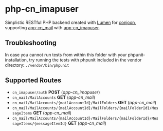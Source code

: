 # php-cn_imapuser
Simplistic RESTful PHP backend created with [Lumen](https://github.com/laravel/lumen/) for [conjoon](https://github.com/conjoon), supporting [app-cn_mail](https://github.com/conjoon/app-cn_mail) with [app-cn_imapuser](https://github.com/conjoon/app-cn_imapuser).


## Troubleshooting
In case you cannot run tests from within this folder with your phpunit-installation, try running the tests with
phpunit included in the vendor directory:
```./vendor/bin/phpunit```


## Supported Routes
- ```cn_imapuser/auth``` **POST** (*app-cn_imapuser*)
- ```cn_mail/MailAccounts``` **GET** (*app-cn_mail*) 
- ```cn_mail/MailAccounts/{mailAccountId}/MailFolders``` **GET** (*app-cn_mail*)
- ```cn_mail/MailAccounts/{mailAccountId}/MailFolders/{mailFolderId}/MessageItems``` **GET** (*app-cn_mail*)
- ```cn_mail/MailAccounts/{mailAccountId}/MailFolders/{mailFolderId}/MessageItems/{messageItemId}``` **GET** (*app-cn_mail*)